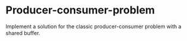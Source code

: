 # Producer-consumer-problem
Implement a solution for the classic producer-consumer problem with a shared buﬀer.
